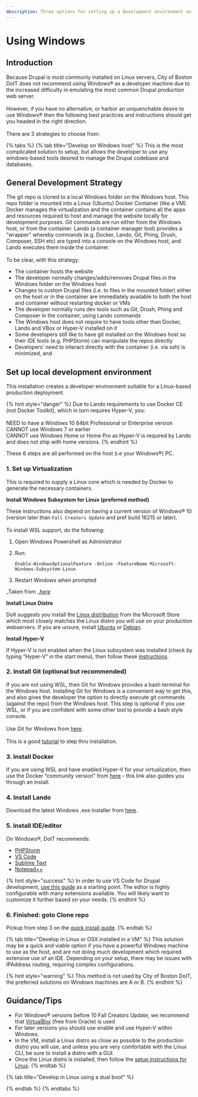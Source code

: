 ```yaml
---
description: Three options for setting up a development environment on Windows.
---
```


# Using Windows

## Introduction

Because Drupal is most commonly installed on Linux servers, City of Boston DoIT does not recommend using Windows® as a developer machine due to the increased difficulty in emulating the most common Drupal production web server.\
\
However, if you have no alternative, or harbor an unquenchable desire to use Windows® then the following best practices and instructions should get you headed in the right direction.\
\
There are 3 strategies to choose from:

{% tabs %}
{% tab title="Develop on Windows host" %}
This is the most complicated solution to setup, but allows the developer to use any windows-based tools desired to manage the Drupal codebase and databases.

## General Development Strategy

The git repo is cloned to a local Windows folder on the Windows host. This repo folder is mounted into a Linux (Ubuntu) Docker Container (like a VM). Docker manages the virtualization and the container contains all the apps and resources required to host and manage the website locally for development purposes. Git commands are run either from the Windows host, or from the container. Lando (a container manager tool) provides a “wrapper” whereby commands (e.g. Docker, Lando, Git, Phing, Drush, Composer, SSH etc) are typed into a console on the Windows host, and Lando executes them inside the container.\
\
To be clear, with this strategy:

* The container hosts the website
* The developer normally changes/adds/removes Drupal files in the Windows folder on the Windows host
* Changes to custom Drupal files (i.e. to files in the mounted folder) either on the host or in the container are immediately available to both the host and container without restarting docker or VMs
* The developer normally runs dev tools such as Git, Drush, Phing and Composer in the container, using Lando commands
* The Windows host does not require to have tools other than Docker, Lando and VBox or Hyper-V installed on it
* Some developers still like to have git installed on the Windows host so their IDE tools (e.g. PHPStorm) can manipulate the repos directly
* Developers’ need to interact directly with the container (i.e. via ssh) is minimized, and

## Set up local development environment

This installation creates a developer environment suitable for a Linux-based production deployment.

{% hint style="danger" %}
Due to Lando requirements to use Docker CE (not Docker Toolkit), which in turn requires Hyper-V, you: \
\
NEED to have a Windows 10 64bit Professional or Enterprise version\
CANNOT use Windows 7 or earlier \
CANNOT use Windows Home or Home Pro as Hyper-V is required by Lando and does not ship with home versions.
{% endhint %}

These 6 steps are all performed on the host (i.e your Windows®) PC.

### 1. Set up Virtualization

This is required to supply a Linux core which is needed by Docker to generate the necessary containers.

**Install Windows Subsystem for Linux (preferred method)**

These instructions also depend on having a current version of Windows® 10 (version later than `Fall Creators Update` and pref build 16215 or later).\
\
To install WSL support, do the following:

1. Open Windows Powershell as Administrator
2.  Run:&#x20;

    `Enable-WindowsOptionalFeature -Online -FeatureName Microsoft-Windows-Subsystem-Linux`
3. Restart Windows when prompted

_Taken from _[_here_](https://docs.microsoft.com/en-us/windows/wsl/install-win10)

**Install Linux Distro**

DoIt suggests you install the [Linux distribution](https://www.microsoft.com/en-us/store/search/apps?q=%22linux+subsystem%22\&category=Developer+tools\&Price=0) from the Microsoft Store which most closely matches the Linux distro you will use on your production webservers. If you are unsure, install [Ubuntu](https://www.microsoft.com/en-us/p/ubuntu-1804/9n9tngvndl3q) or [Debian](https://www.microsoft.com/en-us/p/debian-gnu-linux/9msvkqc78pk6).

**Install Hyper-V**

If Hyper-V is not enabled when the Linux subsystem was installed (check by typing “Hyper-V” in the start menu), then follow these [instructions](https://docs.microsoft.com/en-us/virtualization/hyper-v-on-windows/quick-start/enable-hyper-v).

### 2. Install Git (optional but recommended)

If you are not using WSL, then Git for Windows provides a bash terminal for the Windows host. Installing Git for Windows is a convenient way to get this, and also gives the developer the option to directly execute git commands (against the repo) from the Windows host. This step is optional if you use WSL, or if you are confident with some other tool to provide a bash style console.\
\
Use Git for Windows from [here](https://git-scm.com/download/win).\
\
This is a good [tutorial](https://hackernoon.com/install-git-on-windows-9acf2a1944f0) to step thru installation.

### 3. Install Docker

If you are using WSL and have enabled Hyper-V for your virtualization, then use the Docker “community version” from [here](https://docs.docker.com/docker-for-windows/install/) - this link also guides you through an install.  &#x20;

### **4. Install Lando**

Download the latest Windows .exe installer from [here](https://github.com/lando/lando/releases).

### **5. Install IDE/editor**

On Windows®, DoIT recommends:&#x20;

* [PHPStorm](https://www.jetbrains.com/phpstorm/download/)
* [VS Code](https://code.visualstudio.com)
* [Sublime Text](https://www.sublimetext.com/3)
* [Notepad++](https://notepad-plus-plus.org/download/)

{% hint style="success" %}
In order to use VS Code for Drupal development, [use this guide](https://www.drupal.org/docs/develop/development-tools/configuring-visual-studio-code) as a starting point. The editor is highly configurable with many extensions available. You will likely want to customize it further based on your needs.
{% endhint %}

### **6. Finished: goto Clone repo**

Pickup from step 3 on the [quick install guide](https://boston.gitbook.io/digital-documentation/installation-instructions).
{% endtab %}

{% tab title="Develop in Linux or OSX installed in a VM" %}
This solution may be a quick and viable option if you have a powerful Windows machine to use as the host, and are not doing much development which required extensive use of an IDE. Depending on your setup, there may be issues with IPAddress routing, requiring complex configurations.

{% hint style="warning" %}
This method is not used by City of Boston DoIT, the preferred solutions on Windows machines are A or B.
{% endhint %}

## **Guidance/Tips**

* For Windows® versions before 10 Fall Creators Update, we recommend that [VirtualBox](https://www.virtualbox.org/wiki/Downloads) (free from Oracle) is used
* For later versions you should use enable and use Hyper-V within Windows.
* In the VM, install a Linux distro as close as possible to the production distro you will use, and unless you are very comfortable with the Linux CLI, be sure to install a distro with a GUI.
* Once the Linux distro is installed, then follow the [setup instructions for Linux](https://github.com/CityOfBoston/boston.gov-d8/wiki/Linux-Developer-Guide).
{% endtab %}

{% tab title="Develop in Linux using a dual boot" %}

{% endtab %}
{% endtabs %}
